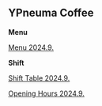 ## YPneuma Coffee

**Menu**

[Menu 2024.9.](https://yaotongyuannvv.github.io/menu.pdf)

**Shift**

[Shift Table 2024.9.](https://yaotongyuannvv.github.io/shifttable.xlsx)

[Opening Hours 2024.9.](https://yaotongyuannvv.github.io/oh/)
